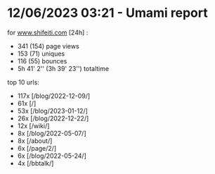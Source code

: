 # 12/06/2023 03:21 - Umami report
for www.shifeiti.com [24h] :

 - 341 (154) page views
 - 153 (71) uniques
 - 116 (55) bounces
 - 5h 41' 2'' (3h 39' 23'') totaltime


top 10 urls:
 - 117x [/blog/2022-12-09/]
 - 61x [/]
 - 53x [/blog/2023-01-12/]
 - 26x [/blog/2022-12-22/]
 - 12x [/wiki/]
 - 8x [/blog/2022-05-07/]
 - 8x [/about/]
 - 6x [/page/2/]
 - 6x [/blog/2022-05-24/]
 - 4x [/bbtalk/]


